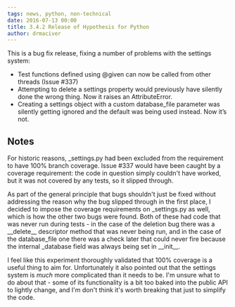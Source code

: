 ```yaml
---
tags: news, python, non-technical
date: 2016-07-13 00:00
title: 3.4.2 Release of Hypothesis for Python
author: drmaciver
---
```


This is a bug fix release, fixing a number of problems with the settings
system:

* Test functions defined using @given can now be called from other
  threads (Issue #337)
* Attempting to delete a settings property would previously have
  silently done the wrong thing. Now it raises an AttributeError.
* Creating a settings object with a custom database_file parameter
  was silently getting ignored and the default was being used instead.
  Now it’s not.

## Notes

For historic reasons, _settings.py had been excluded from the
requirement to have 100% branch coverage. Issue #337 would have been
caught by a coverage requirement: the code in question simply couldn't
have worked, but it was not covered by any tests, so it slipped through.

As part of the general principle that bugs shouldn't just be fixed
without addressing the reason why the bug slipped through in the first
place, I decided to impose the coverage requirements on _settings.py
as well, which is how the other two bugs were found. Both of these had
code that was never run during tests - in the case of the deletion bug
there was a \_\_delete\_\_ descriptor method that was never being run,
and in the case of the database\_file one there was a check later that
could never fire because the internal \_database field was always being
set in \_\_init\_\_.

I feel like this experiment thoroughly validated that 100% coverage is a
useful thing to aim for. Unfortunately it also pointed out that the
settings system is *much* more complicated than it needs to be. I'm
unsure what to do about that - some of its functionality is a bit too
baked into the public API to lightly change, and I'm don't think it's
worth breaking that just to simplify the code.
